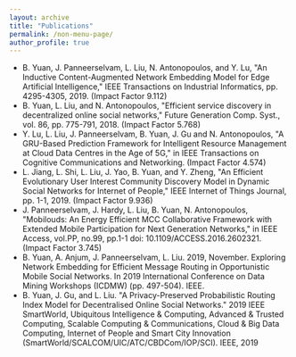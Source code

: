```yaml
---
layout: archive
title: "Publications"
permalink: /non-menu-page/
author_profile: true
---
```


* B. Yuan, J. Panneerselvam, L. Liu, N. Antonopoulos, and Y. Lu, "An Inductive Content-Augmented Network Embedding Model for Edge Artificial Intelligence," IEEE Transactions on Industrial Informatics, pp. 4295-4305, 2019. (Impact Factor 9.112)
* B. Yuan, L. Liu, and N. Antonopoulos, "Efficient service discovery in decentralized online social networks," Future Generation Comp. Syst., vol. 86, pp. 775-791, 2018. (Impact Factor 5.768)
* Y. Lu, L. Liu, J. Panneerselvam, B. Yuan, J. Gu and N. Antonopoulos, "A GRU-Based Prediction Framework for Intelligent Resource Management at Cloud Data Centres in the Age of 5G," in IEEE Transactions on Cognitive Communications and Networking. (Impact Factor 4.574)
* L. Jiang, L. Shi, L. Liu, J. Yao, B. Yuan, and Y. Zheng, "An Efficient Evolutionary User Interest Community Discovery Model in Dynamic Social Networks for Internet of People," IEEE Internet of Things Journal, pp. 1-1, 2019. (Impact Factor 9.936)
*	J. Panneerselvam, J. Hardy, L. Liu, B. Yuan, N. Antonopoulos, "Mobilouds: An Energy Efficient MCC Collaborative Framework with Extended Mobile Participation for Next Generation Networks," in IEEE Access, vol.PP, no.99, pp.1-1 doi: 10.1109/ACCESS.2016.2602321. (Impact Factor 3.745)
*	B. Yuan, A. Anjum, J. Panneerselvam, L. Liu. 2019, November. Exploring Network Embedding for Efficient Message Routing in Opportunistic Mobile Social Networks. In 2019 International Conference on Data Mining Workshops (ICDMW) (pp. 497-504). IEEE.
*	B. Yuan, J. Gu, and L. Liu. "A Privacy-Preserved Probabilistic Routing Index Model for Decentralised Online Social Networks." 2019 IEEE SmartWorld, Ubiquitous Intelligence & Computing, Advanced & Trusted Computing, Scalable Computing & Communications, Cloud & Big Data Computing, Internet of People and Smart City Innovation (SmartWorld/SCALCOM/UIC/ATC/CBDCom/IOP/SCI). IEEE, 2019
